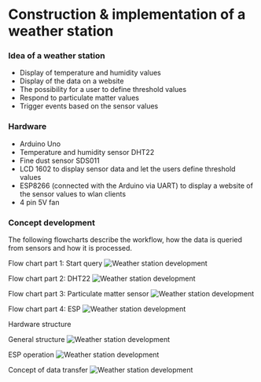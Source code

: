 # Construction & implementation of a weather station

### Idea of a weather station

- Display of temperature and humidity values
- Display of the data on a website
- The possibility for a user to define threshold values
- Respond to particulate matter values
- Trigger events based on the sensor values

### Hardware
- Arduino Uno
- Temperature and humidity sensor DHT22
- Fine dust sensor SDS011
- LCD 1602 to display sensor data and let the users define threshold values
- ESP8266 (connected with the Arduino via UART) to display a website of the sensor values to wlan clients
- 4 pin 5V fan

### Concept development

The following flowcharts describe the workflow, how the data is queried from sensors and how it is processed.

Flow chart part 1: Start query
![Weather station development](./Presentation/images/Ablaufdiagramm2Start.jpg "Start query workflow")

Flow chart part 2: DHT22
![Weather station development](./Presentation/images/AD_TempFeucht.PNG "Workflow of DHT22")

Flow chart part 3: Particulate matter sensor
![Weather station development](./Presentation/images/AD_Feinstaub.PNG "Workflow of Particulate matter sensor")

Flow chart part 4: ESP
![Weather station development](./Presentation/images/AD_ESP_Ausgabe.PNG "Workflow of ESP")

Hardware structure

General structure
![Weather station development](./Presentation/images/TempLueftFeinstaub.png "Hardware structure")

ESP operation
![Weather station development](./Presentation/images/ESP_Betrieb.png "ESP operation")

Concept of data transfer
![Weather station development](./Presentation/images/ESP_Betrieb.png "Concept of data transfer")
